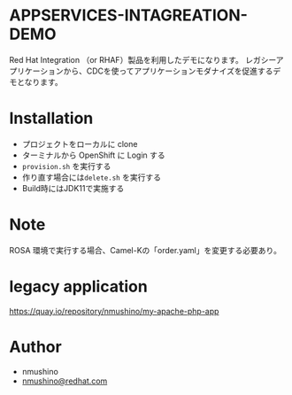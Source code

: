 # APPSERVICES-INTAGREATION-DEMO

Red Hat Integration （or RHAF）製品を利用したデモになります。
レガシーアプリケーションから、CDCを使ってアプリケーションモダナイズを促進するデモとなります。

# Installation
* プロジェクトをローカルに clone
* ターミナルから OpenShift に Login する
* `provision.sh` を実行する
* 作り直す場合には`delete.sh` を実行する
* Build時にはJDK11で実施する

# Note
ROSA 環境で実行する場合、Camel-Kの「order.yaml」を変更する必要あり。

# legacy application
https://quay.io/repository/nmushino/my-apache-php-app

# Author
* nmushino
* nmushino@redhat.com